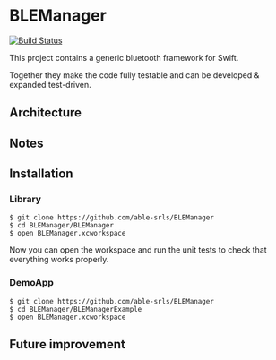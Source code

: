 # BLEManager

[![Build Status](https://travis-ci.org/able/BLEManager.svg?branch=master)](https://travis-ci.org/able/BLEManager)

This project contains a generic bluetooth framework for Swift.

Together they make the code fully testable and can be developed & expanded test-driven.

## Architecture


## Notes


## Installation


### Library

```
$ git clone https://github.com/able-srls/BLEManager
$ cd BLEManager/BLEManager
$ open BLEManager.xcworkspace
```

Now you can open the workspace and run the unit tests to check that everything works properly.

### DemoApp

```
$ git clone https://github.com/able-srls/BLEManager
$ cd BLEManager/BLEManagerExample
$ open BLEManager.xcworkspace
```

## Future improvement
